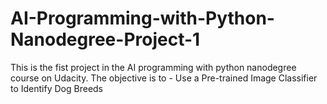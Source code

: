 # AI-Programming-with-Python-Nanodegree-Project-1
This is the fist project in the AI programming with python nanodegree course on Udacity. The objective is to - Use a Pre-trained Image Classifier to Identify Dog Breeds 
